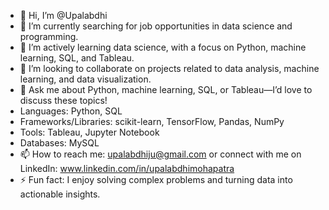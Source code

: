 - 👋 Hi, I’m @Upalabdhi
- 🔭 I’m currently searching for job opportunities in data science and programming.
- 🌱 I’m actively learning data science, with a focus on Python, machine learning, SQL, and Tableau.
- 👯 I’m looking to collaborate on projects related to data analysis, machine learning, and data visualization.
- 💬 Ask me about Python, machine learning, SQL, or Tableau—I’d love to discuss these topics!
- Languages: Python, SQL
- Frameworks/Libraries: scikit-learn, TensorFlow, Pandas, NumPy
- Tools: Tableau, Jupyter Notebook
- Databases: MySQL
- 📫 How to reach me: upalabdhiju@gmail.com or connect with me on LinkedIn: www.linkedin.com/in/upalabdhimohapatra
- ⚡ Fun fact: I enjoy solving complex problems and turning data into actionable insights.

<!---
Upalabdhi/Upalabdhi is a ✨ special ✨ repository because its `README.md` (this file) appears on your GitHub profile.
You can click the Preview link to take a look at your changes.
--->
